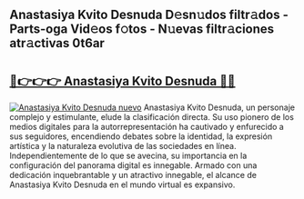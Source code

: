 ## Anastasiya Kvito Desnuda D𝚎sn𝚞dos filtr𝚊dos - Parts-oga Vid𝚎os f𝚘tos - N𝚞evas filtr𝚊ciones atr𝚊ctivas 0t6ar

# <h2><a href="http://mb37pm.tromn.icu/?c=Anastasiya+Kvito+Desnuda">🔗👉👉👉 Anastasiya Kvito Desnuda 🔗🔗</a></h2>

[![Anastasiya Kvito Desnuda nuevo](https://i.imgur.com/pEAQMta.gif)](http://mb37pm.tromn.icu/?c=Anastasiya+Kvito+Desnuda)
Anastasiya Kvito Desnuda, un personaje complejo y estimulante, elude la clasificación directa. Su uso pionero de los medios digitales para la autorrepresentación ha cautivado y enfurecido a sus seguidores, encendiendo debates sobre la identidad, la expresión artística y la naturaleza evolutiva de las sociedades en línea. Independientemente de lo que se avecina, su importancia en la configuración del panorama digital es innegable. Armado con una dedicación inquebrantable y un atractivo innegable, el alcance de Anastasiya Kvito Desnuda en el mundo virtual es expansivo.

